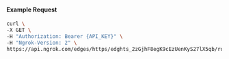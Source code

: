 <!-- Code generated for API Clients. DO NOT EDIT. -->

#### Example Request

```bash
curl \
-X GET \
-H "Authorization: Bearer {API_KEY}" \
-H "Ngrok-Version: 2" \
https://api.ngrok.com/edges/https/edghts_2zGjhF8egK9cEzUenKyS27lX5qb/routes/edghtsrt_2zGjhEEYnQjq7MKQPKI2liXqRsv
```
